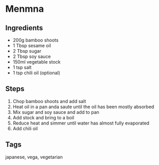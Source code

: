 # Menmna

## Ingredients

- 200g bamboo shoots
- 1 Tbsp sesame oil
- 2 Tbsp sugar
- 2 Tbsp soy sauce
- 150ml vegetable stock
- 1 tsp salt
- 1 tsp chili oil (optional)

## Steps

1. Chop bamboo shoots and add salt
2. Heat oil in a pan anda saute until the oil has been mostly absorbed
3. Mix sugar and soy sauce and add to pan
4. Add stock and bring to a boil
5. Reduce heat and simmer until water has almost fully evaporated
6. Add chili oil

## Tags

japanese, vega, vegetarian
